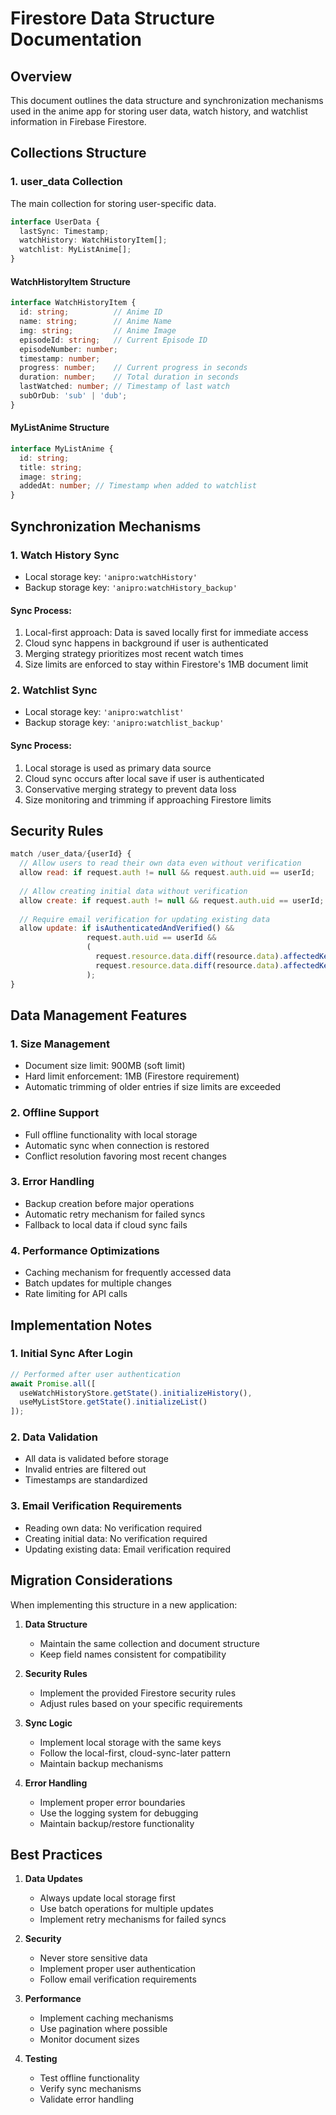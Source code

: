 # Firestore Data Structure Documentation

## Overview
This document outlines the data structure and synchronization mechanisms used in the anime app for storing user data, watch history, and watchlist information in Firebase Firestore.

## Collections Structure

### 1. user_data Collection
The main collection for storing user-specific data.

```typescript
interface UserData {
  lastSync: Timestamp;
  watchHistory: WatchHistoryItem[];
  watchlist: MyListAnime[];
}
```

#### WatchHistoryItem Structure
```typescript
interface WatchHistoryItem {
  id: string;          // Anime ID
  name: string;        // Anime Name
  img: string;         // Anime Image
  episodeId: string;   // Current Episode ID
  episodeNumber: number;
  timestamp: number;
  progress: number;    // Current progress in seconds
  duration: number;    // Total duration in seconds
  lastWatched: number; // Timestamp of last watch
  subOrDub: 'sub' | 'dub';
}
```

#### MyListAnime Structure
```typescript
interface MyListAnime {
  id: string;
  title: string;
  image: string;
  addedAt: number; // Timestamp when added to watchlist
}
```

## Synchronization Mechanisms

### 1. Watch History Sync
- Local storage key: `'anipro:watchHistory'`
- Backup storage key: `'anipro:watchHistory_backup'`

#### Sync Process:
1. Local-first approach: Data is saved locally first for immediate access
2. Cloud sync happens in background if user is authenticated
3. Merging strategy prioritizes most recent watch times
4. Size limits are enforced to stay within Firestore's 1MB document limit

### 2. Watchlist Sync
- Local storage key: `'anipro:watchlist'`
- Backup storage key: `'anipro:watchlist_backup'`

#### Sync Process:
1. Local storage is used as primary data source
2. Cloud sync occurs after local save if user is authenticated
3. Conservative merging strategy to prevent data loss
4. Size monitoring and trimming if approaching Firestore limits

## Security Rules

```javascript
match /user_data/{userId} {
  // Allow users to read their own data even without verification
  allow read: if request.auth != null && request.auth.uid == userId;
  
  // Allow creating initial data without verification
  allow create: if request.auth != null && request.auth.uid == userId;
  
  // Require email verification for updating existing data
  allow update: if isAuthenticatedAndVerified() && 
                 request.auth.uid == userId && 
                 (
                   request.resource.data.diff(resource.data).affectedKeys().hasOnly(['watchHistory', 'watchlist', 'lastSync']) || 
                   request.resource.data.diff(resource.data).affectedKeys().hasOnly(['lastSync'])
                 );
}
```

## Data Management Features

### 1. Size Management
- Document size limit: 900MB (soft limit)
- Hard limit enforcement: 1MB (Firestore requirement)
- Automatic trimming of older entries if size limits are exceeded

### 2. Offline Support
- Full offline functionality with local storage
- Automatic sync when connection is restored
- Conflict resolution favoring most recent changes

### 3. Error Handling
- Backup creation before major operations
- Automatic retry mechanism for failed syncs
- Fallback to local data if cloud sync fails

### 4. Performance Optimizations
- Caching mechanism for frequently accessed data
- Batch updates for multiple changes
- Rate limiting for API calls

## Implementation Notes

### 1. Initial Sync After Login
```typescript
// Performed after user authentication
await Promise.all([
  useWatchHistoryStore.getState().initializeHistory(),
  useMyListStore.getState().initializeList()
]);
```

### 2. Data Validation
- All data is validated before storage
- Invalid entries are filtered out
- Timestamps are standardized

### 3. Email Verification Requirements
- Reading own data: No verification required
- Creating initial data: No verification required
- Updating existing data: Email verification required

## Migration Considerations

When implementing this structure in a new application:

1. **Data Structure**
   - Maintain the same collection and document structure
   - Keep field names consistent for compatibility

2. **Security Rules**
   - Implement the provided Firestore security rules
   - Adjust rules based on your specific requirements

3. **Sync Logic**
   - Implement local storage with the same keys
   - Follow the local-first, cloud-sync-later pattern
   - Maintain backup mechanisms

4. **Error Handling**
   - Implement proper error boundaries
   - Use the logging system for debugging
   - Maintain backup/restore functionality

## Best Practices

1. **Data Updates**
   - Always update local storage first
   - Use batch operations for multiple updates
   - Implement retry mechanisms for failed syncs

2. **Security**
   - Never store sensitive data
   - Implement proper user authentication
   - Follow email verification requirements

3. **Performance**
   - Implement caching mechanisms
   - Use pagination where possible
   - Monitor document sizes

4. **Testing**
   - Test offline functionality
   - Verify sync mechanisms
   - Validate error handling 